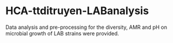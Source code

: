 # HCA-ttditruyen-LABanalysis
Data analysis and pre-processing for the diversity, AMR and pH on microbial growth of LAB strains were provided.

